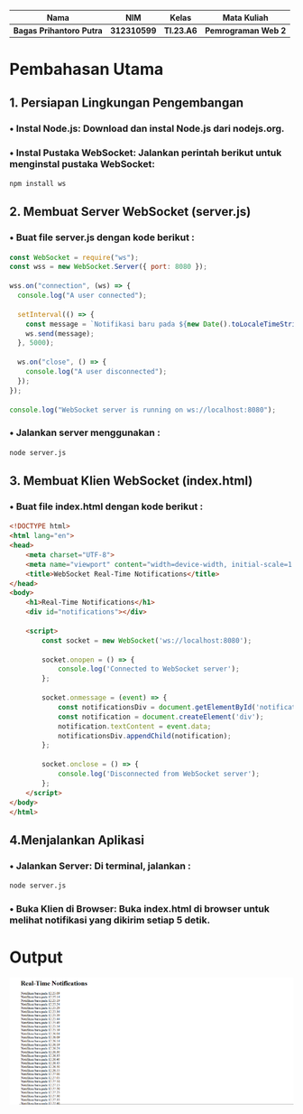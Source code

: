|Nama|NIM|Kelas|Mata Kuliah|
|----|---|-----|------|
|**Bagas Prihantoro Putra**|**312310599**|**TI.23.A6**|**Pemrograman Web 2**|

# Pembahasan Utama
## 1. Persiapan Lingkungan Pengembangan
### • Instal Node.js: Download dan instal Node.js dari nodejs.org.
### • Instal Pustaka WebSocket: Jalankan perintah berikut untuk menginstal pustaka WebSocket:
```bash
npm install ws
```
## 2. Membuat Server WebSocket (server.js)
### • Buat file server.js dengan kode berikut :
```javascript
const WebSocket = require("ws");
const wss = new WebSocket.Server({ port: 8080 });

wss.on("connection", (ws) => {
  console.log("A user connected");

  setInterval(() => {
    const message = `Notifikasi baru pada ${new Date().toLocaleTimeString()}`;
    ws.send(message);
  }, 5000);

  ws.on("close", () => {
    console.log("A user disconnected");
  });
});

console.log("WebSocket server is running on ws://localhost:8080");
```
### • Jalankan server menggunakan :
```bash
node server.js
```
## 3. Membuat Klien WebSocket (index.html)
### • Buat file index.html dengan kode berikut :
```html
<!DOCTYPE html>
<html lang="en">
<head>
    <meta charset="UTF-8">
    <meta name="viewport" content="width=device-width, initial-scale=1.0">
    <title>WebSocket Real-Time Notifications</title>
</head>
<body>
    <h1>Real-Time Notifications</h1>
    <div id="notifications"></div>

    <script>
        const socket = new WebSocket('ws://localhost:8080');

        socket.onopen = () => {
            console.log('Connected to WebSocket server');
        };

        socket.onmessage = (event) => {
            const notificationsDiv = document.getElementById('notifications');
            const notification = document.createElement('div');
            notification.textContent = event.data;
            notificationsDiv.appendChild(notification);
        };

        socket.onclose = () => {
            console.log('Disconnected from WebSocket server');
        };
    </script>
</body>
</html>
```
## 4.Menjalankan Aplikasi
### • Jalankan Server: Di terminal, jalankan :
```bash
node server.js
```
### • Buka Klien di Browser: Buka index.html di browser untuk melihat notifikasi yang dikirim setiap 5 detik.

# Output
![gambar](Screenshots/SS.png)










